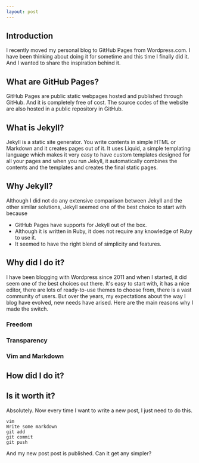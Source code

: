```yaml
---
layout: post
---
```

## Introduction
I recently moved my personal blog to GitHub Pages from
Wordpress.com. I have been thinking about doing it for
sometime and this time I finally did it. And I wanted to
share the inspiration behind it.

## What are GitHub Pages?
GitHub Pages are public static webpages hosted and published through
GitHub. And it is completely free of cost. The source codes of
the website are also hosted in a public repository in GitHub.

## What is Jekyll?
Jekyll is a static site generator. You write contents in simple
HTML or Markdown and it creates pages out of it. It uses Liquid,
a simple templating language which makes it very easy to have
custom templates designed for all your pages and when you run
Jekyll, it automatically combines the contents and the templates
and creates the final static pages.

## Why Jekyll?
Although I did not do any extensive comparison between Jekyll and
the other similar solutions, Jekyll seemed one of the best
choice to start with because
- GitHub Pages have supports for Jekyll out of the box.
- Although it is written in Ruby, it does not require any knowledge
of Ruby to use it.
- It seemed to have the right blend of simplicity and features.

## Why did I do it?
I have been blogging with Wordpress since 2011 and when I started,
it did seem one of the best choices out there. It's easy to start
with, it has a nice editor, there are lots of ready-to-use themes 
to choose from, there is a vast community of users. But over the
years, my expectations about the way I blog have evolved, new needs
have arised. Here are the main reasons why I made the switch.

### Freedom

### Transparency

### Vim and Markdown

## How did I do it?

## Is it worth it?
Absolutely. Now every time I want to write a new post, I just
need to do this.

    vim
    Write some markdown
    git add
    git commit
    git push

And my new post post is published. Can it get any simpler?
